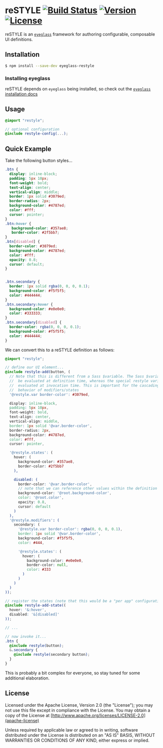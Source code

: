 # reSTYLE [![Build Status][travis-ci-badge]][travis-ci] [![Version][npm-version-badge]][npm-version] [![License][license-badge]][license]

reSTYLE is an [`eyeglass`][eyeglass] framework for authoring configurable, composable UI definitions.

## Installation

```sh
$ npm install --save-dev eyeglass-restyle
````
### Installing eyeglass

reSTYLE depends on `eyeglass` being installed, so check out the [`eyeglass` installation docs][eyeglass-install]

## Usage

```scss
@import "restyle";

// optional configuration
@include restyle-config(...);
```

## Quick Example
Take the following button styles...

```css
.btn {
  display: inline-block;
  padding: 5px 10px;
  font-weight: bold;
  text-align: center;
  vertical-align: middle;
  border: 1px solid #3079ed;
  border-radius: 2px;
  background-color: #4787ed;
  color: #fff;
  cursor: pointer;
}
.btn:hover {
   background-color: #357ae8;
   border-color: #2f5bb7;
}
.btn[disabled] {
  border-color: #3079ed;
  background-color: #4787ed;
  color: #fff;
  opacity: 0.8;
  cursor: default;
}


.btn.secondary {
  border: 1px solid rgba(0, 0, 0, 0.1);
  background-color: #f5f5f5;
  color: #444444;
}
.btn.secondary:hover {
  background-color: #e0e0e0;
  color: #333333;
}
.btn.secondary[disabled] {
  border-color: rgba(0, 0, 0, 0.1);
  background-color: #f5f5f5;
  color: #444444;
}
```

We can convert this to a reSTYLE definition as follows:

```scss
@import "restyle";

// define our UI element...
@include restyle-add(button, (
  // Note that this is different from a Sass $variable. The Sass $variable will
  //  be evaluated at definition time, whereas the special restyle variable is
  //  evaluated at invocation time. This is important for the cascading
  //  behavior of modifiers/states
  '@restyle.var border-color': #3079ed,

  display: inline-block,
  padding: 5px 10px,
  font-weight: bold,
  text-align: center,
  vertical-align: middle,
  border: 1px solid '@var.border-color',
  border-radius: 2px,
  background-color: #4787ed,
  color: #fff,
  cursor: pointer,

  '@restyle.states': (
    hover: (
      background-color: #357ae8,
      border-color: #2f5bb7
    ),

    disabled: (
      border-color: '@var.border-color',
      // note that we can reference other values within the definition
      background-color: '@root.background-color',
      color: '@root.color',
      opacity: 0.8,
      cursor: default
    )
  ),
  '@restyle.modifiers': (
    secondary: (
      '@restyle.var border-color': rgba(0, 0, 0, 0.1),
      border: 1px solid '@var.border-color',
      background-color: #f5f5f5,
      color: #444,

      '@restyle.states': (
        hover: (
          background-color: #e0e0e0,
          border-color: null,
          color: #333
        )
      )
    )
  )
));

// register the states (note that this would be a "per app" configuration)
@include restyle-add-state((
  hover: '&:hover',
  disabled: '&[disabled]'
));

// ...

// now invoke it...
.btn {
  @include restyle(button);
  &.secondary {
    @include restyle(secondary button);
  }
}
```

This is probably a bit complex for everyone, so stay tuned for some additional elaboration.

## License

Licensed under the Apache License, Version 2.0 (the "License"); you may not use this file except in compliance with the License. You may obtain a copy of the License at [http://www.apache.org/licenses/LICENSE-2.0](apache-license)

Unless required by applicable law or agreed to in writing, software distributed under the License is distributed on an "AS IS" BASIS, WITHOUT WARRANTIES OR CONDITIONS OF ANY KIND, either express or implied.


[travis-ci]: https://travis-ci.org/eoneill/eyeglass-restyle
[travis-ci-badge]: https://img.shields.io/travis/eoneill/eyeglass-restyle.svg?style=flat-square
[npm-version]: https://www.npmjs.com/package/eyeglass-restyle
[npm-version-badge]: https://img.shields.io/npm/v/eyeglass-restyle.svg?style=flat-square
[license]: ./LICENSE
[license-badge]: https://img.shields.io/npm/l/eyeglass-restyle.svg?style=flat-square
[eyeglass]: https://github.com/sass-eyeglass/eyeglass
[eyeglass-install]: https://github.com/sass-eyeglass/eyeglass#user-content-installing-eyeglass
[apache-license]: http://www.apache.org/licenses/LICENSE-2.0